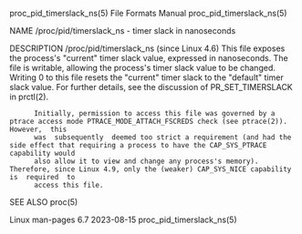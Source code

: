 proc_pid_timerslack_ns(5)					      File Formats Manual					     proc_pid_timerslack_ns(5)

NAME
       /proc/pid/timerslack_ns - timer slack in nanoseconds

DESCRIPTION
       /proc/pid/timerslack_ns (since Linux 4.6)
	      This file exposes the process's "current" timer slack value, expressed in nanoseconds.  The file is writable, allowing the process's timer slack
	      value  to be changed.  Writing 0 to this file resets the "current" timer slack to the "default" timer slack value.  For further details, see the
	      discussion of PR_SET_TIMERSLACK in prctl(2).

	      Initially, permission to access this file was governed by a ptrace access mode PTRACE_MODE_ATTACH_FSCREDS check (see ptrace(2)).	However,  this
	      was  subsequently	 deemed too strict a requirement (and had the side effect that requiring a process to have the CAP_SYS_PTRACE capability would
	      also allow it to view and change any process's memory).  Therefore, since Linux 4.9, only the (weaker) CAP_SYS_NICE capability  is  required  to
	      access this file.

SEE ALSO
       proc(5)

Linux man-pages 6.7							  2023-08-15						     proc_pid_timerslack_ns(5)
